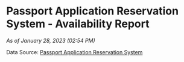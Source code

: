 # Passport Application Reservation System - Availability Report

*As of January 28, 2023 (02:54 PM)*

Data Source: [Passport Application Reservation System](https://eservices.immigration.gov.lk:8443/appointment/pages/reservationApplication.xhtml)